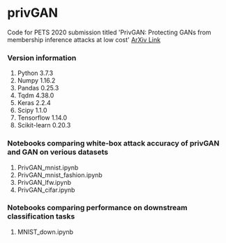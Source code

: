 # privGAN
Code for PETS 2020 submission titled 'PrivGAN: Protecting GANs from membership inference attacks at low cost' [ArXiv Link](https://arxiv.org/abs/2001.00071)

### Version information 
1) Python 3.7.3 
2) Numpy 1.16.2 
3) Pandas 0.25.3 
4) Tqdm 4.38.0 
5) Keras 2.2.4 
6) Scipy 1.1.0 
7) Tensorflow 1.14.0 
8) Scikit-learn 0.20.3 


### Notebooks comparing white-box attack accuracy of privGAN and GAN on verious datasets 
1) PrivGAN_mnist.ipynb 
2) PrivGAN_mnist_fashion.ipynb 
3) PrivGAN_lfw.ipynb 
4) PrivGAN_cifar.ipynb 


### Notebooks comparing performance on downstream classification tasks
1) MNIST_down.ipynb 
